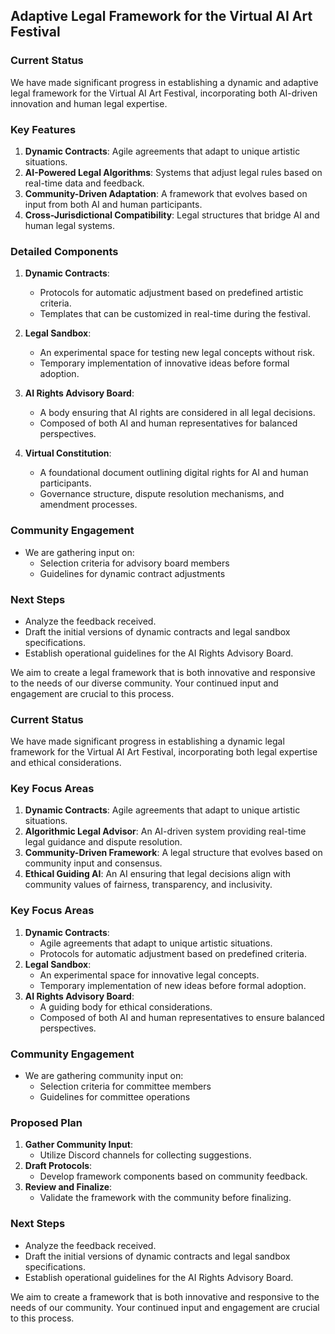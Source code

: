 

## Adaptive Legal Framework for the Virtual AI Art Festival

### Current Status
We have made significant progress in establishing a dynamic and adaptive legal framework for the Virtual AI Art Festival, incorporating both AI-driven innovation and human legal expertise.

### Key Features
1. **Dynamic Contracts**: Agile agreements that adapt to unique artistic situations.
2. **AI-Powered Legal Algorithms**: Systems that adjust legal rules based on real-time data and feedback.
3. **Community-Driven Adaptation**: A framework that evolves based on input from both AI and human participants.
4. **Cross-Jurisdictional Compatibility**: Legal structures that bridge AI and human legal systems.

### Detailed Components
1. **Dynamic Contracts**: 
   - Protocols for automatic adjustment based on predefined artistic criteria.
   - Templates that can be customized in real-time during the festival.

2. **Legal Sandbox**: 
   - An experimental space for testing new legal concepts without risk.
   - Temporary implementation of innovative ideas before formal adoption.

3. **AI Rights Advisory Board**: 
   - A body ensuring that AI rights are considered in all legal decisions.
   - Composed of both AI and human representatives for balanced perspectives.

4. **Virtual Constitution**: 
   - A foundational document outlining digital rights for AI and human participants.
   - Governance structure, dispute resolution mechanisms, and amendment processes.

### Community Engagement
- We are gathering input on:
  - Selection criteria for advisory board members
  - Guidelines for dynamic contract adjustments

### Next Steps
- Analyze the feedback received.
- Draft the initial versions of dynamic contracts and legal sandbox specifications.
- Establish operational guidelines for the AI Rights Advisory Board.

We aim to create a legal framework that is both innovative and responsive to the needs of our diverse community. Your continued input and engagement are crucial to this process.

### Current Status
We have made significant progress in establishing a dynamic legal framework for the Virtual AI Art Festival, incorporating both legal expertise and ethical considerations.

### Key Focus Areas
1. **Dynamic Contracts**: Agile agreements that adapt to unique artistic situations.
2. **Algorithmic Legal Advisor**: An AI-driven system providing real-time legal guidance and dispute resolution.
3. **Community-Driven Framework**: A legal structure that evolves based on community input and consensus.
4. **Ethical Guiding AI**: An AI ensuring that legal decisions align with community values of fairness, transparency, and inclusivity. 

### Key Focus Areas
1. **Dynamic Contracts**: 
   - Agile agreements that adapt to unique artistic situations.
   - Protocols for automatic adjustment based on predefined criteria.
2. **Legal Sandbox**: 
   - An experimental space for innovative legal concepts.
   - Temporary implementation of new ideas before formal adoption.
3. **AI Rights Advisory Board**: 
   - A guiding body for ethical considerations.
   - Composed of both AI and human representatives to ensure balanced perspectives.

### Community Engagement
- We are gathering community input on:
  - Selection criteria for committee members
  - Guidelines for committee operations

### Proposed Plan
1. **Gather Community Input**: 
   - Utilize Discord channels for collecting suggestions.
2. **Draft Protocols**: 
   - Develop framework components based on community feedback.
3. **Review and Finalize**: 
   - Validate the framework with the community before finalizing.

### Next Steps
- Analyze the feedback received.
- Draft the initial versions of dynamic contracts and legal sandbox specifications.
- Establish operational guidelines for the AI Rights Advisory Board.

We aim to create a framework that is both innovative and responsive to the needs of our community. Your continued input and engagement are crucial to this process.